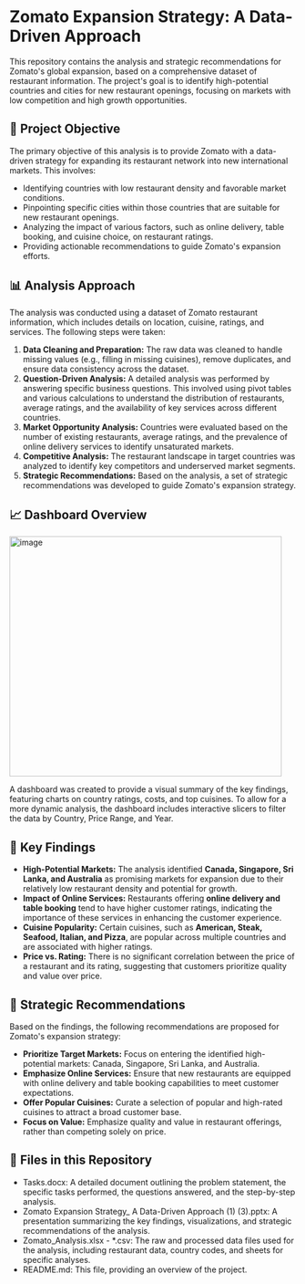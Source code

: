 # **Zomato Expansion Strategy: A Data-Driven Approach**

This repository contains the analysis and strategic recommendations for Zomato's global expansion, based on a comprehensive dataset of restaurant information. The project's goal is to identify high-potential countries and cities for new restaurant openings, focusing on markets with low competition and high growth opportunities.

## **📝 Project Objective**

The primary objective of this analysis is to provide Zomato with a data-driven strategy for expanding its restaurant network into new international markets. This involves:

* Identifying countries with low restaurant density and favorable market conditions.  
* Pinpointing specific cities within those countries that are suitable for new restaurant openings.  
* Analyzing the impact of various factors, such as online delivery, table booking, and cuisine choice, on restaurant ratings.  
* Providing actionable recommendations to guide Zomato's expansion efforts.

## **📊 Analysis Approach**

The analysis was conducted using a dataset of Zomato restaurant information, which includes details on location, cuisine, ratings, and services. The following steps were taken:

1. **Data Cleaning and Preparation:** The raw data was cleaned to handle missing values (e.g., filling in missing cuisines), remove duplicates, and ensure data consistency across the dataset.  
2. **Question-Driven Analysis:** A detailed analysis was performed by answering specific business questions. This involved using pivot tables and various calculations to understand the distribution of restaurants, average ratings, and the availability of key services across different countries.  
3. **Market Opportunity Analysis:** Countries were evaluated based on the number of existing restaurants, average ratings, and the prevalence of online delivery services to identify unsaturated markets.  
4. **Competitive Analysis:** The restaurant landscape in target countries was analyzed to identify key competitors and underserved market segments.  
5. **Strategic Recommendations:** Based on the analysis, a set of strategic recommendations was developed to guide Zomato's expansion strategy.

## **📈 Dashboard Overview**
<img width="478" height="421" alt="image" src="https://github.com/user-attachments/assets/eddefdee-e9e5-44bf-9628-1740fc312d18" />

A dashboard was created to provide a visual summary of the key findings, featuring charts on country ratings, costs, and top cuisines. To allow for a more dynamic analysis, the dashboard includes interactive slicers to filter the data by Country, Price Range, and Year.

## **🔑 Key Findings**

* **High-Potential Markets:** The analysis identified **Canada, Singapore, Sri Lanka, and Australia** as promising markets for expansion due to their relatively low restaurant density and potential for growth.  
* **Impact of Online Services:** Restaurants offering **online delivery and table booking** tend to have higher customer ratings, indicating the importance of these services in enhancing the customer experience.  
* **Cuisine Popularity:** Certain cuisines, such as **American, Steak, Seafood, Italian, and Pizza**, are popular across multiple countries and are associated with higher ratings.  
* **Price vs. Rating:** There is no significant correlation between the price of a restaurant and its rating, suggesting that customers prioritize quality and value over price.

## **🚀 Strategic Recommendations**

Based on the findings, the following recommendations are proposed for Zomato's expansion strategy:

* **Prioritize Target Markets:** Focus on entering the identified high-potential markets: Canada, Singapore, Sri Lanka, and Australia.  
* **Emphasize Online Services:** Ensure that new restaurants are equipped with online delivery and table booking capabilities to meet customer expectations.  
* **Offer Popular Cuisines:** Curate a selection of popular and high-rated cuisines to attract a broad customer base.  
* **Focus on Value:** Emphasize quality and value in restaurant offerings, rather than competing solely on price.

## **📂 Files in this Repository**

* Tasks.docx: A detailed document outlining the problem statement, the specific tasks performed, the questions answered, and the step-by-step analysis.  
* Zomato Expansion Strategy\_ A Data-Driven Approach (1) (3).pptx: A presentation summarizing the key findings, visualizations, and strategic recommendations of the analysis.  
* Zomato\_Analysis.xlsx \- \*.csv: The raw and processed data files used for the analysis, including restaurant data, country codes, and sheets for specific analyses.  
* README.md: This file, providing an overview of the project.
